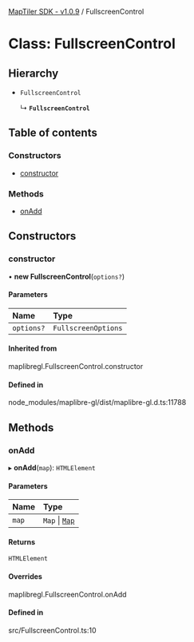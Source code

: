 [MapTiler SDK - v1.0.9](../README.md) / FullscreenControl

# Class: FullscreenControl

## Hierarchy

- `FullscreenControl`

  ↳ **`FullscreenControl`**

## Table of contents

### Constructors

- [constructor](FullscreenControl.md#constructor)

### Methods

- [onAdd](FullscreenControl.md#onadd)

## Constructors

### constructor

• **new FullscreenControl**(`options?`)

#### Parameters

| Name | Type |
| :------ | :------ |
| `options?` | `FullscreenOptions` |

#### Inherited from

maplibregl.FullscreenControl.constructor

#### Defined in

node_modules/maplibre-gl/dist/maplibre-gl.d.ts:11788

## Methods

### onAdd

▸ **onAdd**(`map`): `HTMLElement`

#### Parameters

| Name | Type |
| :------ | :------ |
| `map` | `Map` \| [`Map`](Map.md) |

#### Returns

`HTMLElement`

#### Overrides

maplibregl.FullscreenControl.onAdd

#### Defined in

src/FullscreenControl.ts:10
